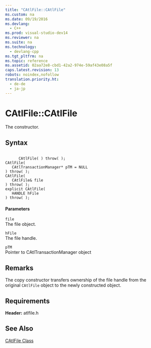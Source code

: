 ```yaml
---
title: "CAtlFile::CAtlFile"
ms.custom: na
ms.date: 09/19/2016
ms.devlang: 
  - C++
ms.prod: visual-studio-dev14
ms.reviewer: na
ms.suite: na
ms.technology: 
  - devlang-cpp
ms.tgt_pltfrm: na
ms.topic: reference
ms.assetid: 02aa72e8-cbd1-42a2-974e-59af43e08a5f
caps.latest.revision: 13
robots: noindex,nofollow
translation.priority.ht: 
  - de-de
  - ja-jp
---
```

# CAtlFile::CAtlFile
The constructor.  
  
## Syntax  
  
```  
  
      CAtlFile( ) throw( );   
CAtlFile(  
   CAtlTransactionManager* pTM = NULL  
) throw( );  
CAtlFile(  
   CAtlFile& file   
) throw( );  
explicit CAtlFile(  
   HANDLE hFile   
) throw( );  
```  
  
#### Parameters  
 `file`  
 The file object.  
  
 `hFile`  
 The file handle.  
  
 `pTM`  
 Pointer to CAtlTransactionManager object  
  
## Remarks  
 The copy constructor transfers ownership of the file handle from the original `CAtlFile` object to the newly constructed object.  
  
## Requirements  
 **Header:** atlfile.h  
  
## See Also  
 [CAtlFile Class](../vs140/CAtlFile-Class.md)